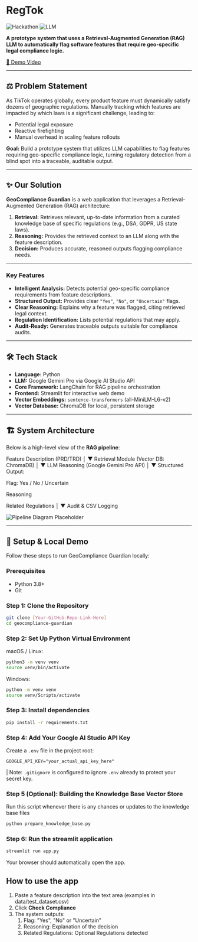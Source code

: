 # RegTok

![Hackathon](https://tiktoktechjam2025.devpost.com/)
![LLM](https://aistudio.google.com/)

**A prototype system that uses a Retrieval-Augmented Generation (RAG) LLM to automatically flag software features that require geo-specific legal compliance logic.**

[🎥 Demo Video](Your-YouTube-Link-Here)

---

## ⚖️ Problem Statement

As TikTok operates globally, every product feature must dynamically satisfy dozens of geographic regulations. Manually tracking which features are impacted by which laws is a significant challenge, leading to:

- Potential legal exposure
- Reactive firefighting
- Manual overhead in scaling feature rollouts

**Goal:** Build a prototype system that utilizes LLM capabilities to flag features requiring geo-specific compliance logic, turning regulatory detection from a blind spot into a traceable, auditable output.

---

## ✨ Our Solution

**GeoCompliance Guardian** is a web application that leverages a Retrieval-Augmented Generation (RAG) architecture:

1. **Retrieval:** Retrieves relevant, up-to-date information from a curated knowledge base of specific regulations (e.g., DSA, GDPR, US state laws).
2. **Reasoning:** Provides the retrieved context to an LLM along with the feature description.
3. **Decision:** Produces accurate, reasoned outputs flagging compliance needs.

---

### Key Features

- **Intelligent Analysis:** Detects potential geo-specific compliance requirements from feature descriptions.
- **Structured Output:** Provides clear `"Yes"`, `"No"`, or `"Uncertain"` flags.
- **Clear Reasoning:** Explains why a feature was flagged, citing retrieved legal context.
- **Regulation Identification:** Lists potential regulations that may apply.
- **Audit-Ready:** Generates traceable outputs suitable for compliance audits.

---

## 🛠️ Tech Stack

- **Language:** Python
- **LLM:** Google Gemini Pro via Google AI Studio API
- **Core Framework:** LangChain for RAG pipeline orchestration
- **Frontend:** Streamlit for interactive web demo
- **Vector Embeddings:** `sentence-transformers` (all-MiniLM-L6-v2)
- **Vector Database:** ChromaDB for local, persistent storage

---

## 🏗️ System Architecture

Below is a high-level view of the **RAG pipeline**:

Feature Description (PRD/TRD)
│
▼
Retrieval Module
(Vector DB: ChromaDB)
│
▼
LLM Reasoning
(Google Gemini Pro API)
│
▼
Structured Output:

Flag: Yes / No / Uncertain

Reasoning

Related Regulations
│
▼
Audit & CSV Logging

![Pipeline Diagram Placeholder](https://via.placeholder.com/600x300?text=RAG+Pipeline+Diagram)

---


## 🚀 Setup & Local Demo

Follow these steps to run GeoCompliance Guardian locally:

### Prerequisites

- Python 3.8+
- Git

### Step 1: Clone the Repository

```bash
git clone [Your-GitHub-Repo-Link-Here]
cd geocompliance-guardian
```
### Step 2: Set Up Python Virtual Environment

macOS / Linux:
```bash
python3 -m venv venv
source venv/bin/activate
```

Windows:
```bash
python -m venv venv
source venv/Scripts/activate 
```
### Step 3: Install dependencies
```bash
pip install -r requirements.txt
```

### Step 4: Add Your Google AI Studio API Key
Create a `.env` file in the project root:
```env
GOOGLE_API_KEY="your_actual_api_key_here"
```
| Note: `.gitignore` is configured to ignore `.env` already to protect your secret key.

### Step 5 (Optional): Building the Knowledge Base Vector Store
Run this script whenever there is any chances or updates to the knowledge base files
```bash
python prepare_knowledge_base.py
```

### Step 6: Run the streamlit application
```bash
streamlit run app.py
```
Your browser should automatically open the app.

## How to use the app

1) Paste a feature description into the text area (examples in data/test_dataset.csv)
2) Click <b>Check Compliance</b>
3) The system outputs:
   1) Flag: "Yes", "No" or "Uncertain"
   2) Reasoning: Explanation of the decision
   3) Related Regulations: Optional Regulations detected
